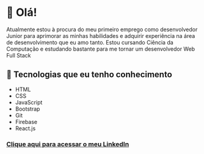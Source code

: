 # 👋 Olá!

<p>Atualmente estou à procura do meu primeiro emprego como desenvolvedor Junior para aprimorar as minhas habilidades e adquirir experiência na área de desenvolvimento que eu amo tanto. Estou cursando Ciência da Computação e estudando bastante para me tornar um desenvolvedor Web Full Stack</p>

## :rocket: Tecnologias que eu tenho conhecimento

- HTML
- CSS
- JavaScript
- Bootstrap
- Git
- Firebase
- React.js

### <a href="https://www.linkedin.com/in/matheus-medeiros-da-silva/">Clique aqui para acessar o meu LinkedIn</a>
